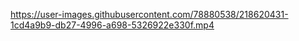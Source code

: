 

https://user-images.githubusercontent.com/78880538/218620431-1cd4a9b9-db27-4996-a698-5326922e330f.mp4

